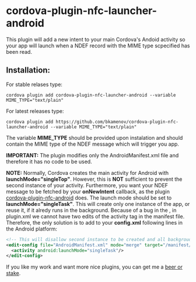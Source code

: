 # cordova-plugin-nfc-launcher-android

This plugin will add a new intent to your main Cordova's Andoid activity so your app will launch when a NDEF record with the MIME type scpecified has been read.



## Installation:

For stable relases type:

```shell
cordova plugin add cordova-plugin-nfc-launcher-android --variable MIME_TYPE="text/plain"
```

For latest releases type:

```shell
cordova plugin add https://github.com/bkamenov/cordova-plugin-nfc-launcher-android --variable MIME_TYPE="text/plain"
```



The variable **MIME_TYPE** should be provided upon instalation and should contain the MIME type of the NDEF message which will trigger you app.



**IMPORTANT:** The plugin modifies only the AndroidManifest.xml file and therefore it has no code to be used.



**NOTE:** Normally, Cordova creates the main activity for Android with **launchMode="singleTop"**. However, this is **NOT** sufficient to prevent the second instance of your activity. Furthermore, you want your NDEF message to be fetched by your **onNewIntent** callback, as the plugin [cordova-plugin-nfc-android](https://github.com/bkamenov/cordova-plugin-nfc-android.git) does. The launch mode should be set to **launchMode="singleTask"**. This will create only one instance of the app, or reuse it, if it alredy runs in the background. Because of a bug in the <edit-config>, in plugin.xml  we cannot have two edits of the activity tag in the manifest file. Therefore, the only solution is to add to your **config.xml** following lines in the Android platform:

```xml
<!-- This will disallow second instance to be created and all backgroud scans will be redirected to activity's onNewIntent override -->
<edit-config file="AndroidManifest.xml" mode="merge" target="/manifest/application/activity">
  <activity android:launchMode="singleTask"/>
</edit-config>
```



If you like my work and want more nice plugins, you can get me a [beer or stake](https://www.paypal.com/donate/?business=RXTV6JES35UQW&amount=5&no_recurring=0&item_name=Let+me+create+more+inspiring+Cordova+plugins.&currency_code=EUR).




















































